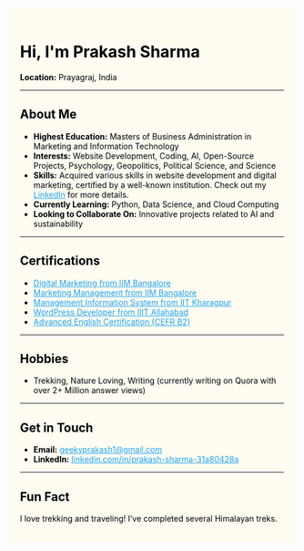 <div style="background-color: #FFFCF2; color: #000; padding: 20px; border-radius: 10px;">
    <h1>Hi, I'm Prakash Sharma</h1>
    <p><strong>Location:</strong> Prayagraj, India</p>
    <hr>
    <h2>About Me</h2>
    <ul>
        <li><strong>Highest Education:</strong> Masters of Business Administration in Marketing and Information Technology</li>
        <li><strong>Interests:</strong> Website Development, Coding, AI, Open-Source Projects, Psychology, Geopolitics, Political Science, and Science</li>
        <li><strong>Skills:</strong> Acquired various skills in website development and digital marketing, certified by a well-known institution. Check out my <a href="https://in.linkedin.com/in/prakash-sharma-31a80428a?original_referer=https%3A%2F%2Fwww.google.com%2F" style="color: #1DA1F2;">LinkedIn</a> for more details.</li>
        <li><strong>Currently Learning:</strong> Python, Data Science, and Cloud Computing</li>
        <li><strong>Looking to Collaborate On:</strong> Innovative projects related to AI and sustainability</li>
    </ul>
    <hr>
    <h2>Certifications</h2>
    <ul>
        <li><a href="https://onlinecourses.swayam2.ac.in/imb24_mg43/certificate?q=Nvmk5BTAX2ABX/MiFupGd5sqg/eokgmrgagxithq0LPkK2uUj5FwfK2OAGpi%2BYGS" style="color: #1DA1F2;">Digital Marketing from IIM Bangalore</a></li>
        <li><a href="https://drive.google.com/file/d/11llCYOJSP2IduB1-itxF5jtxWuZzqYNe/view?usp=drivesdk" style="color: #1DA1F2;">Marketing Management from IIM Bangalore</a></li>
        <li><a href="https://nptel.ac.in/noc/E_Certificate/NPTEL23MG87S84470023820170129" style="color: #1DA1F2;">Management Information System from IIT Kharagpur</a></li>
        <li><a href="https://drive.google.com/file/d/1fhe1OyleQuOFZKcDbVTtn3EqkhK7NurB/view?usp=drivesdk" style="color: #1DA1F2;">WordPress Developer from IIIT Allahabad</a></li>
        <li><a href="https://www.efset.org/cert/YHAqAw" style="color: #1DA1F2;">Advanced English Certification (CEFR B2)</a></li>
    </ul>
    <hr>
    <h2>Hobbies</h2>
    <ul>
        <li>Trekking, Nature Loving, Writing (currently writing on Quora with over 2+ Million answer views)</li>
    </ul>
    <hr>
    <h2>Get in Touch</h2>
    <ul>
        <li><strong>Email:</strong> <a href="mailto:geekyprakash1@gmail.com" style="color: #1DA1F2;">geekyprakash1@gmail.com</a></li>
        <li><strong>LinkedIn:</strong> <a href="https://in.linkedin.com/in/prakash-sharma-31a80428a?original_referer=https%3A%2F%2Fwww.google.com%2F" style="color: #1DA1F2;">linkedin.com/in/prakash-sharma-31a80428a</a></li>
    </ul>
    <hr>
    <h2>Fun Fact</h2>
    <p>I love trekking and traveling! I’ve completed several Himalayan treks.</p>
</div>